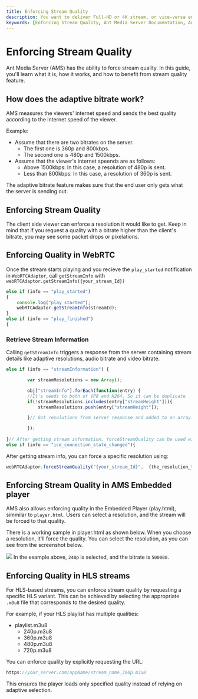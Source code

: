 ```yaml
---
title: Enforcing Stream Quality
description: You want to deliver Full-HD or 4K stream, or vice-versa enforce yours users to consume content at enforced stream quality like 480p or 360p. You may simply achieve it with Ant Media Server.
keywords: [Enforcing Stream Quality, Ant Media Server Documentation, Ant Media Server Tutorials]
---
```

# Enforcing Stream Quality

Ant Media Server (AMS) has the ability to force stream quality. In this guide, you'll learn what it is, how it works, and how to benefit from stream quality feature.

## How does the adaptive bitrate work?

AMS measures the viewers' internet speed and sends the best quality according to the internet speed of the viewer.

Example:

*   Assume that there are two bitrates on the server.
    *   The first one is 360p and 800kbps.
    *   The second one is 480p and 1500kbps.
*   Assume that the viewer's internet speends are as follows:
    *   Above 1500kbps: In this case, a resolution of 480p is sent.
    *   Less than 800kbps: In this case, a resolution of 360p is sent.

The adaptive bitrate feature makes sure that the end user only gets what the server is sending out.

## Enforcing Stream Quality

The client side viewer can enforce a resolution it would like to get. Keep in mind that if you request a quality with a bitrate higher than the client's bitrate, you may see some packet drops or pixelations.

## Enforcing Quality in WebRTC

Once the stream starts playing and you recieve the ```play_started``` notification in ```WebRTCAdaptor```, call ```getStreamInfo``` with ```webRTCAdaptor.getStreamInfo({your_stream_Id})```

```js
else if (info == "play_started") 
{
    console.log("play started");
    webRTCAdaptor.getStreamInfo(streamId);
} 
else if (info == "play_finished") 
{
```

### Retrieve Stream Information

Calling ```getStreamInfo``` triggers a response from the server containing stream details like adaptive resolutions, audio bitrate and video bitrate.

```js
else if (info == "streamInformation") {

        var streamResolutions = new Array();

        obj["streamInfo"].forEach(function(entry) {
        //It's needs to both of VP8 and H264. So it can be duplicate
        if(!streamResolutions.includes(entry["streamHeight"])){
            streamResolutions.push(entry["streamHeight"]);	

        }// Got resolutions from server response and added to an array.

        });
        
}// After getting stream information, forceStreamQuality can be used with the information we got.
else if (info == "ice_connection_state_changed"){
```

After getting stream info, you can force a specific resolution using:

```js
webRTCAdaptor.forceStreamQuality("{your_stream_Id}",  {the_resolution_to_be_forced});
```

## Enforcing Stream Quality in AMS Embedded player

AMS also allows enforcing quality in the Embedded Player (play.html), simmilar to ```player.html```. Users can select a resolution, and the stream will be forced to that quality.

There is a working sample in player.html as shown below. When you choose a resolution, it'll force the quality. You can select the resolution, as you can see from the screenshot below.

![](@site/static/img/92497488-14bcdf00-f202-11ea-9790-b9afcbe0f456.png) In the example above, ```240p``` is selected, and the bitrate is ```500000```.

## Enforcing Quality in HLS streams

For HLS-based streams, you can enforce stream quality by requesting a specific HLS variant. This can be achieved by selecting the appropriate ```.m3u8``` file that corresponds to the desired quality.

For example, if your HLS playlist has multiple qualities:

*   playlist.m3u8
    * 240p.m3u8
    * 360p.m3u8
    * 480p.m3u8
    * 720p.m3u8

You can enforce quality by explicitly requesting the URL:

```js
https://your_server.com/appName/stream_name_360p.m3u8
```
This ensures the player loads only specified quality instead of relying on adaptive selection.



